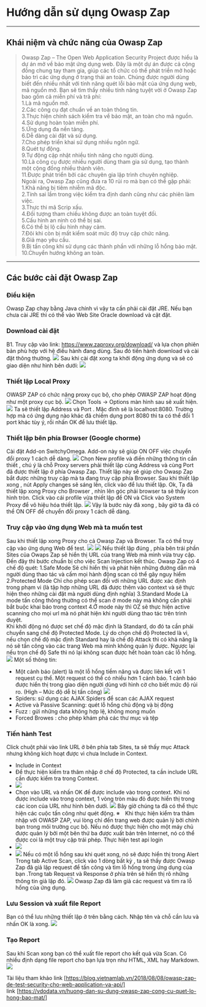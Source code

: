 # Hướng dẫn sử dụng Owasp Zap

---
## Khái niệm và chức năng của Owasp Zap

> Owasp Zap – The Open Web Application Security Project được hiểu là dự án mở về bảo mật ứng dụng web. Đây là một dự án được cả cộng đồng chung tay tham gia, giúp các tổ chức có thể phát triển mở hoặc bảo trì các ứng dụng ở trạng thái an toàn. Chúng được người dùng biết đến nhiều nhất với tính năng quét lỗi bảo mật của ứng dụng web, mã nguồn mở. Bạn sẽ tìm thấy nhiều tính năng tuyệt vời ở Owasp Zap bao gồm cả miễn phí và trả phí:<br/>
1.Là mã nguồn mở.<br/>
2.Các công cụ đạt chuẩn về an toàn thông tin.<br/>
3.Thực hiện chính sách kiểm tra về bảo mật, an toàn cho mã nguồn.<br/>
4.Sử dụng hoàn toàn miễn phí.<br/>
5.Ứng dụng đa nền tảng.<br/>
6.Dễ dàng cài đặt và sử dụng.<br/>
7.Cho phép triển khai sử dụng nhiều ngôn ngữ.<br/>
8.Quét tự động.<br/>
9.Tự động cập nhật nhiều tính năng cho người dùng.<br/>
10.Là công cụ được nhiều người dùng tham gia sử dụng, tạo thành một cộng đồng nhiều thành viên.<br/>
11.Được phát triển bởi các chuyên gia lập trình chuyên nghiệp.<br/>
Ngoài ra, Owasp Zap cũng đưa ra 10 rủi ro mà bạn có thể gặp phải:<br/>
1.Khả năng bị tiêm nhiễm mã độc.<br/>
2.Tính sai lầm trong việc kiểm tra định danh cũng như các phiên làm việc.<br/>
3.Thực thi mã Scrip xấu.<br/>
4.Đối tượng tham chiếu không được an toàn tuyệt đối.<br/>
5.Cấu hình an ninh có thể bị sai.<br/>
6.Có thể bị lộ cấu hình nhạy cảm.<br/>
7.Đôi khi còn bị mất kiểm soát mức độ truy cập chức năng.<br/>
8.Giả mạo yêu cầu.<br/>
9.Bị tấn công khi sử dụng các thành phần với những lỗ hổng bảo mật.<br/>
10.Chuyển hướng không an toàn.<br/>
----
## Các bước cài đặt Owasp Zap
### Điều kiện
Owasp Zap chạy bằng Java chính vì vậy ta cần phải cài đặt JRE. Nếu bạn chưa cài JRE thì có thể vào Web Site Oracle download và cặt đặt.
### Download cài đặt
B1. Truy cập vào link: https://www.zaproxy.org/download/ và lựa chọn phiên bản
phù hợp với hệ điều hành đang dùng. Sau đó tiến hành download và cài đặt thông
thường.
![](https://gitlab.com/trung-nb/public/-/raw/master/doxa_image/doxa1.png)
Sau khi cài đặt xong ta khởi động ứng dụng và sẽ có giao diện như hình bên dưới:
![](https://gitlab.com/trung-nb/public/-/raw/master/doxa_image/doxa2.png)
### Thiết lập Local Proxy
OWASP ZAP có chức năng proxy cục bộ, cho phép OWASP ZAP hoạt động như một proxy cục bộ.
![](https://gitlab.com/trung-nb/public/-/raw/master/doxa_image/doxa3.png)
Chọn Tools -> Options màn hình sau sẽ xuất hiện.
![](https://gitlab.com/trung-nb/public/-/raw/master/doxa_image/doxa4.png)
Ta sẽ thiết lập Address và Port . Mặc đinh sẽ là localhost:8080. Trường hợp mà có ứng dụng nào khác đã chiếm dụng port 8080 thì ta có thể đổi 1 port khác tùy ý, rồi nhấn OK để lưu thiết lập.
### Thiết lập bên phía Browser (Google chorme)
Cài đặt Add-on SwitchyOmega. Add-on này sẽ giúp  ON OFF việc chuyển đổi proxy 1 cách dễ dàng.
![](https://gitlab.com/trung-nb/public/-/raw/master/doxa_image/doxa18.png)
Chọn New profile và điền những thông tin cần thiết , chú ý là chỗ Proxy servers
phải thiết lập cùng Address và cùng Port đã được thiết lập ở phía Owasp Zap. Thiết lập này sẽ giúp cho Owasp Zap bắt được những truy cập mà ta đang truy cập phía Browser.
Sau khi thiết lập xong , nút Apply changes sẽ sáng lên, click vào để lưu thiết lập.
Ok, Ta đã thiết lập xong Proxy cho Browser , nhìn lên góc phải browser ta sẽ thấy icon hình tròn. Click vào cái profile  vừa thiết lập  để ON và Click vào System Proxy để vô hiệu hóa thiết lập.
![](https://gitlab.com/trung-nb/public/-/raw/master/doxa_image/doxa6.png)
Vậy là bước này đã xong , bây giờ ta đã có thể ON OFF để chuyển đổi proxy 1 cách dễ dàng.

### Truy cập vào ứng dụng Web mà ta muốn test
Sau khi thiết lập xong Proxy cho cả Owasp Zap và Browser. Ta có thể truy cập vào ứng dụng Web để test.
![](https://gitlab.com/trung-nb/public/-/raw/master/doxa_image/doxa7.png)
![](https://gitlab.com/trung-nb/public/-/raw/master/doxa_image/doxa8.png)
Nếu thiết lập đúng , phía bên trái phần Sites của Owaps Zap sẽ hiển thị URL của trang Web mà mình vừa truy cập. Đến đây thì bước chuẩn bị cho việc Scan Injection kết thúc.
Owasp Zap có 4 chế độ quét:
1.Safe Mode
Sẽ chỉ hiển thị và phát hiện những đường dẫn mà người dùng thao tác và cấm mọi hành động scan có thể gây nguy hiểm
2.Protected Mode
Chỉ cho phép scan đối với những URL được xác định trong phạm vi (là tập hợp những URL đã được thêm vào context và sẽ thực hiện theo những cài đặt mà người dùng định nghĩa)
3.Standard Mode
Là mode tấn công thông thường có thể scan ở mode này mà không cần phải bắt buộc khai báo trong context
4.Ở mode này thì OZ sẽ thực hiện active scanning cho mọi url mà nó phát hiện khi người dùng thao tác trên trình duyệt.<br/>
Khi khởi động nó được set chế độ mặc định là Standard, do đó ta cần phải chuyển sang chế độ Protected Mode.
Lý do chọn chế độ Protected là vì, nếu chọn chế độ mặc định Standard hay là chế độ Attack thì có khả năng là nó sẽ tấn công vào các trang Web mà mình không quản lý được. Ngược lại nếu trọn chế độ Safe thì nó lại không scan được hết hoàn toàn các lỗ hổng.
![](https://gitlab.com/trung-nb/public/-/raw/master/doxa_image/doxa9.png)
Một số thông tin:
* Một cảnh báo (alert) là một lỗ hổng tiềm năng và được liên kết với 1 request cụ
thể. Một request có thể có nhiều hơn 1 cảnh báo. 1 cảnh báo được hiển thị trong giao
diện người dùng với hình cờ cho biết mức độ rủi ro. (High – Mức độ dễ bị tấn công)
![](https://gitlab.com/trung-nb/public/-/raw/master/doxa_image/doxa10.png)
* Spiders: sử dụng các AJAX Spiders để scan các AJAX request
* Active và Passive Scanning: quét lỗ hổng chủ động và bị động
* Fuzz : gửi những data không hợp lệ, không mong muốn
* Forced Browes : cho phép khám phá các thư mục và tệp

### Tiến hành Test
Click chuột phải vào link URL ở bên phía tab Sites, ta sẽ thấy mục Attack nhưng không kích hoạt được vì chưa Include in Context.
* Include in Context
* Để thực hiện kiểm tra thâm nhập ở chế độ Protected, ta cần include URL cần được kiểm tra trong Context.
* ![](https://gitlab.com/trung-nb/public/-/raw/master/doxa_image/doxa11.png)
* Chọn vào URL và nhấn OK để được include vào trong context. Khi nó được include vào trong context, 1 vòng tròn màu đỏ được hiển thị trong các icon của URL như hình bên dưới.
![](https://gitlab.com/trung-nb/public/-/raw/master/doxa_image/doxa12.png)
Bây giờ chúng ta đã có thể thực hiện các cuộc tấn công như quét động.
※　Khi thực hiện kiểm tra thâm nhập với OWASP ZAP, vui lòng chỉ đến trang web được quản lý bởi chính bạn trong môi trường cục bộ. Nếu nó được thực hiện cho một máy chủ được quản lý bởi một bên thứ ba được xuất bản trên Internet, nó có thể được coi là một truy cập trái phép.
Thực hiện test api login
* ![](https://gitlab.com/trung-nb/public/-/raw/master/doxa_image/doxa13.png)
* ![](https://gitlab.com/trung-nb/public/-/raw/master/doxa_image/doxa14.png)
Nếu có một lỗ hổng sau khi quét xong, nó sẽ được hiển thị trong Alert
Trong tab Active Scan, click vào 1 dòng bất kỳ , ta sẽ thấy được Owasp Zap đã giả lập request để tấn công và tìm lỗ hổng trong ứng dụng của bạn .Trong tab Request và Response ở phía trên sẽ hiển thị rõ những thông tin giả lập đó.
![](https://gitlab.com/trung-nb/public/-/raw/master/doxa_image/doxa15.png)
Owasp Zap đã làm giả các request và tìm ra lỗ hổng của ứng dụng.
### Lưu Session và xuất file Report
Bạn có thể lưu những thiết lập ở trên bằng cách. Nhập tên và chỗ cần lưu và nhấn OK là xong.
![](https://gitlab.com/trung-nb/public/-/raw/master/doxa_image/doxa16.png)
### Tạo Report
Sau khi Scan xong bạn có thể xuất file report cho kết quả vừa Scan. Có nhiều định dạng file report cho bạn lựa trọn như HTML, XML hay Markdown.
![](https://gitlab.com/trung-nb/public/-/raw/master/doxa_image/doxa17.png)

Tài liệu tham khảo
link [https://blog.vietnamlab.vn/2018/08/08/owasp-zap-de-test-security-cho-web-application-va-api/]<br/>
link [https://vdodata.vn/huong-dan-su-dung-owasp-zap-cong-cu-quet-lo-hong-bao-mat/]
